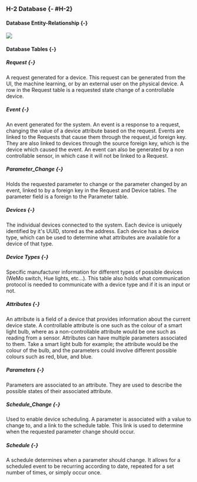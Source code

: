 ### H-2 Database {- #H-2}

#### Database Entity-Relationship {-}

![](./uml/SystemER.png)

#### Database Tables {-}

##### Request {-}

A request generated for a device. This request can be generated from the UI, the machine learning, 
or by an external user on the physical device. A row in the Request table is a requested state
change of a controllable device.

##### Event {-}

An event generated for the system. An event is a response to a request, changing the value of a 
device attribute based on the request. Events are linked to the Requests that cause them through the
request_id foreign key. They are also linked to devices through the source foreign key, which is the
device which caused the event. An event can also be generated by a non controllable sensor, in which
case it will not be linked to a Request.

##### Parameter_Change {-}

Holds the requested parameter to change or the parameter changed by an event, linked to by a foreign
key in the Request and Device tables. The parameter field is a foreign to the Parameter table.

##### Devices {-}

The individual devices connected to the system. Each device is uniquely identified by it's UUID, 
stored as the address. Each device has a device type, which can be used to determine what attributes
are available for a device of that type.

##### Device Types {-}

Specific manufacturer information for different types of possible devices (WeMo switch, Hue lights,
etc...). This table also holds what communication protocol is needed to communicate with a device 
type and if it is an input or not.  

##### Attributes {-}

An attribute is a field of a device that provides information about the current device state. A 
controllable attribute is one such as the colour of a smart light bulb, where as a non-controllable 
attribute would be one such as reading from a sensor. Attributes can have multiple parameters 
associated to them. Take a smart light bulb for example; the attribute would be the colour of the 
bulb, and the parameters could involve different possible colours such as red, blue, and blue.

##### Parameters {-}

Parameters are associated to an attribute. They are used to describe the possible states of 
their associated attribute.

##### Schedule_Change {-}

Used to enable device scheduling. A parameter is associated with a value to change to, and a link to
the schedule table. This link is used to determine when the requested parameter change should occur.

##### Schedule {-}

A schedule determines when a parameter should change. It allows for a scheduled event to be
recurring according to date, repeated for a set number of times, or simply occur once.


